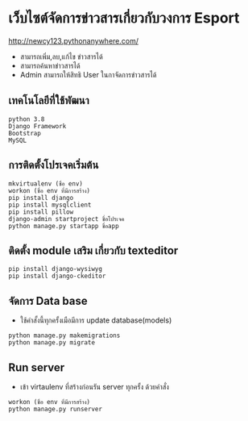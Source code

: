 # เว็บไซต์จัดการข่าวสารเกี่ยวกับวงการ Esport

http://newcy123.pythonanywhere.com/
- สามารถเพิ่ม,ลบ,แก้ไข ข่าวสารได้
- สามารถค้นหาข่าวสารได้
- Admin สามารถให้สิทธิ User ในกาจัดการข่าวสารได้
  
  
## **เทคโนโลยีที่ใช้พัฒนา**
```
python 3.8
Django Framework
Bootstrap
MySQL
```


## **การติดตั้งโปรเจคเริ่มต้น**
```
mkvirtualenv (ชื่อ env)
workon (ชื่อ env ที่มีการสร้าง)
pip install django
pip install mysqlclient
pip install pillow
django-admin startproject ชื่อโปรเจค
python manage.py startapp ชื่อapp
```


## **ติดตั้ง module เสริม เกี่ยวกับ texteditor**
```
pip install django-wysiwyg
pip install django-ckeditor
```


## **จัดการ Data base**
  - ใช้คำสั้งนี้ทุกครั้งเมือมีการ update database(models)
```
python manage.py makemigrations
python manage.py migrate
```


## **Run server**
  - เข้า virtaulenv ที่สร้างก่อนรัน server ทุกครั้ง ด้วยคำสั่ง
```
workon (ชื่อ env ที่มีการสร้าง)
python manage.py runserver
```
